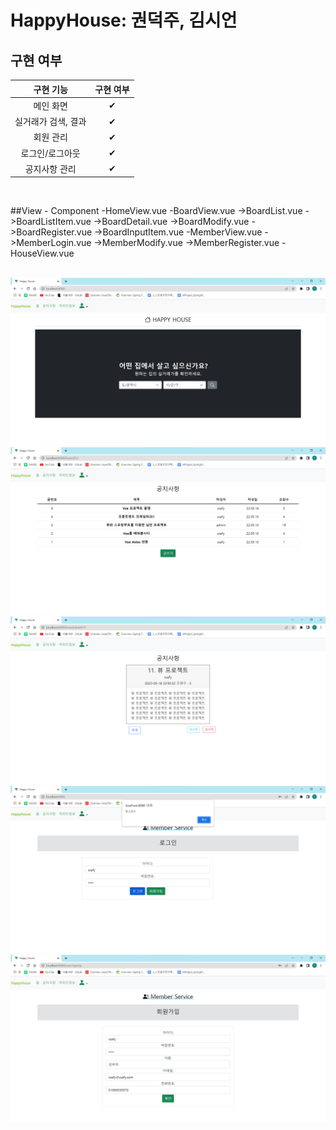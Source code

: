 # HappyHouse: 권덕주, 김시언


## 구현 여부

|      구현 기능      | 구현 여부 |
| :-----------------: | :-------: |
|      메인 화면       |     ✔     |
| 실거래가 검색, 결과   |     ✔     |
|      회원 관리       |     ✔     |
|   로그인/로그아웃    |     ✔     |
|    공지사항 관리     |     ✔     |

<br>

##View - Component
-HomeView.vue
-BoardView.vue
 ->BoardList.vue
  ->BoardListItem.vue
 ->BoardDetail.vue
 ->BoardModify.vue
 ->BoardRegister.vue
  ->BoardInputItem.vue
-MemberView.vue
 ->MemberLogin.vue
 ->MemberModify.vue
 ->MemberRegister.vue
-HouseView.vue

<br>

<img src="./img/happyhouse_main.png" />

<br>

<img src="./img/happyhouse_board_main.png" />

<br>

<img src="./img/happyhouse_board_detail.png" />

<br>

<img src="./img/happyhouse_user_login.png" />

<br>

<img src="./img/happyhouse_user_register.png" />

<br>

